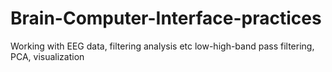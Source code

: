 # Brain-Computer-Interface-practices
Working with EEG data, filtering analysis etc
low-high-band pass filtering, PCA, visualization
